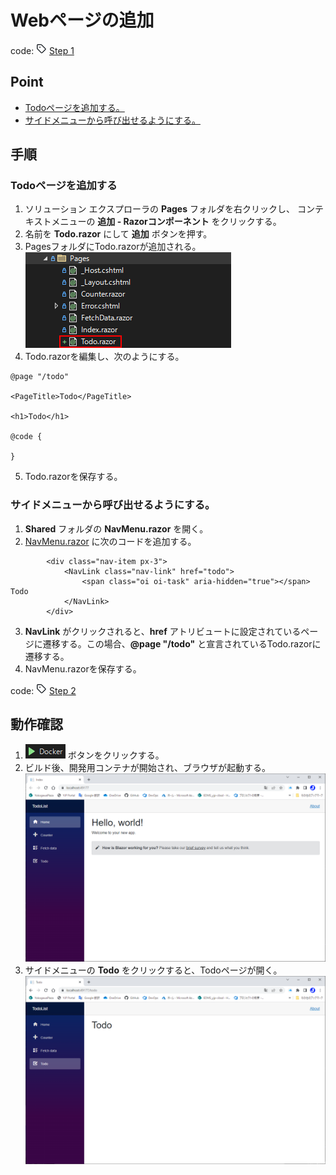 # Webページの追加
code: ![tag](../Images/tag.png) [Step 1](https://github.com/04100149/TodoList/releases/tag/step1)  

## Point
- [Todoページを追加する。](#todo%E3%83%9A%E3%83%BC%E3%82%B8%E3%82%92%E8%BF%BD%E5%8A%A0%E3%81%99%E3%82%8B)
- [サイドメニューから呼び出せるようにする。](#%E3%82%B5%E3%82%A4%E3%83%89%E3%83%A1%E3%83%8B%E3%83%A5%E3%83%BC%E3%81%8B%E3%82%89%E5%91%BC%E3%81%B3%E5%87%BA%E3%81%9B%E3%82%8B%E3%82%88%E3%81%86%E3%81%AB%E3%81%99%E3%82%8B)

## 手順
### Todoページを追加する
1. ソリューション エクスプローラの **Pages** フォルダを右クリックし、 コンテキストメニューの **追加 - Razorコンポーネント** をクリックする。
1. 名前を **Todo.razor** にして **追加** ボタンを押す。
1. PagesフォルダにTodo.razorが追加される。  
![追加されたTodo.razor](../Images/AddRazorComponent-1.png)
1. Todo.razorを編集し、次のようにする。    
```HTML+razor
@page "/todo"

<PageTitle>Todo</PageTitle>

<h1>Todo</h1>

@code {

}
```
5. Todo.razorを保存する。  
### サイドメニューから呼び出せるようにする。
1. **Shared** フォルダの **NavMenu.razor** を開く。  
1. [NavMenu.razor](https://github.com/04100149/TodoList/blob/6e3732fc737448440d44eebc03fa161cb38d2f79/TodoList/Shared/NavMenu.razor#L27-L31) に次のコードを追加する。    
```HTML+razor
        <div class="nav-item px-3">
            <NavLink class="nav-link" href="todo">
                <span class="oi oi-task" aria-hidden="true"></span> Todo
            </NavLink>
        </div>
```
3. **NavLink** がクリックされると、**href** アトリビュートに設定されているページに遷移する。この場合、**@page "/todo"** と宣言されているTodo.razorに遷移する。  
1. NavMenu.razorを保存する。  

code: ![tag](../Images/tag.png) [Step 2](https://github.com/04100149/TodoList/releases/tag/step2)  

## 動作確認
1. ![デバックの開始](../Images/NewProject-6.png) ボタンをクリックする。  
1. ビルド後、開発用コンテナが開始され、ブラウザが起動する。  
![コンテナ開始](../Images/AddRazorComponent-2.png)
1. サイドメニューの **Todo** をクリックすると、Todoページが開く。    
![Todoページ](../Images/AddRazorComponent-3.png)


